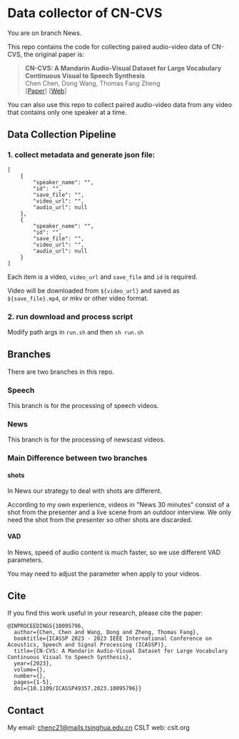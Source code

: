 # Data collector of CN-CVS

You are on branch News.

This repo contains the code for collecting paired audio-video data of CN-CVS, the original paper is:

> **CN-CVS: A Mandarin Audio-Visual Dataset for Large Vocabulary Continuous Visual to Speech Synthesis**<br>
> Chen Chen, Dong Wang, Thomas Fang Zheng<br>
> \[[Paper](https://ieeexplore.ieee.org/document/10095796)\] \[[Web](http://cncvs.cslt.org)\] 

You can also use this repo to collect paired audio-video data from any video that contains only one speaker at a time.

## Data Collection Pipeline

### 1. collect metadata and generate json file:

```
[
    {
        "speaker_name": "",
        "id": "",
        "save_file": "",
        "video_url": "",
        "audio_url": null
    },
    {
        "speaker_name": "",
        "id": "",
        "save_file": "",
        "video_url": "",
        "audio_url": null
    }
]
```
Each item is a video, `video_url` and `save_file` and `id` is required.

Video will be downloaded from `${video_url}` and saved as `${save_file}.mp4`, or mkv or other video format.

### 2. run download and process script

Modify path args in `run.sh` and then `sh run.sh`

## Branches

There are two branches in this repo.

### Speech

This branch is for the processing of speech videos.

### News

This branch is for the processing of newscast videos. 

### Main Difference between two branches

#### shots

In News our strategy to deal with shots are different.

According to my own experience, videos in "News 30 minutes" consist of a shot from the presenter and a live scene from an outdoor interview. We only need the shot from the presenter so other shots are discarded.

#### VAD

In News, speed of audio content is much faster, so we use different VAD parameters.

You may need to adjust the parameter when apply to your videos.


## Cite

If you find this work useful in your research, please cite the paper:

```
@INPROCEEDINGS{10095796,
  author={Chen, Chen and Wang, Dong and Zheng, Thomas Fang},
  booktitle={ICASSP 2023 - 2023 IEEE International Conference on Acoustics, Speech and Signal Processing (ICASSP)}, 
  title={CN-CVS: A Mandarin Audio-Visual Dataset for Large Vocabulary Continuous Visual to Speech Synthesis}, 
  year={2023},
  volume={},
  number={},
  pages={1-5},
  doi={10.1109/ICASSP49357.2023.10095796}}
```

## Contact

My email: chenc21@mails.tsinghua.edu.cn
CSLT web: cslt.org
